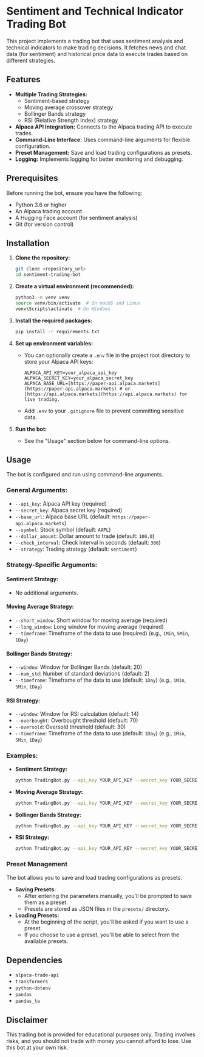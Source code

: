 # Sentiment and Technical Indicator Trading Bot

This project implements a trading bot that uses sentiment analysis and technical indicators to make trading decisions. It fetches news and chat data (for sentiment) and historical price data to execute trades based on different strategies.

## Features

* **Multiple Trading Strategies:**
    * Sentiment-based strategy
    * Moving average crossover strategy
    * Bollinger Bands strategy
    * RSI (Relative Strength Index) strategy
* **Alpaca API Integration:** Connects to the Alpaca trading API to execute trades.
* **Command-Line Interface:** Uses command-line arguments for flexible configuration.
* **Preset Management:** Save and load trading configurations as presets.
* **Logging:** Implements logging for better monitoring and debugging.

## Prerequisites

Before running the bot, ensure you have the following:

* Python 3.6 or higher
* An Alpaca trading account
* A Hugging Face account (for sentiment analysis)
* Git (for version control)

## Installation

1.  **Clone the repository:**

    ```bash
    git clone <repository_url>
    cd sentiment-trading-bot
    ```

2.  **Create a virtual environment (recommended):**

    ```bash
    python3 -m venv venv
    source venv/bin/activate  # On macOS and Linux
    venv\Scripts\activate  # On Windows
    ```

3.  **Install the required packages:**

    ```bash
    pip install -r requirements.txt
    ```

4.  **Set up environment variables:**

    * You can optionally create a `.env` file in the project root directory to store your Alpaca API keys:

        ```
        ALPACA_API_KEY=your_alpaca_api_key
        ALPACA_SECRET_KEY=your_alpaca_secret_key
        ALPACA_BASE_URL=[https://paper-api.alpaca.markets](https://paper-api.alpaca.markets) # or [https://api.alpaca.markets](https://api.alpaca.markets) for live trading.
        ```

    * Add `.env` to your `.gitignore` file to prevent committing sensitive data.

5.  **Run the bot:**

    * See the "Usage" section below for command-line options.

## Usage

The bot is configured and run using command-line arguments.

###   General Arguments:

* `--api_key`:   Alpaca API key (required)
* `--secret_key`: Alpaca secret key (required)
* `--base_url`: Alpaca base URL (default: `https://paper-api.alpaca.markets`)
* `--symbol`:    Stock symbol (default: `AAPL`)
* `--dollar_amount`: Dollar amount to trade (default: `100.0`)
* `--check_interval`: Check interval in seconds (default: `300`)
* `--strategy`:  Trading strategy (default: `sentiment`)

###   Strategy-Specific Arguments:

####   Sentiment Strategy:

* No additional arguments.

####   Moving Average Strategy:

* `--short_window`: Short window for moving average (required)
* `--long_window`: Long window for moving average (required)
* `--timeframe`: Timeframe of the data to use (required) (e.g., `1Min`, `5Min`, `1Day`)

####   Bollinger Bands Strategy:

* `--window`: Window for Bollinger Bands (default: 20)
* `--num_std`: Number of standard deviations (default: 2)
* `--timeframe`: Timeframe of the data to use (default: `1Day`) (e.g., `1Min`, `5Min`, `1Day`)

####   RSI Strategy:

* `--window`: Window for RSI calculation (default: 14)
* `--overbought`: Overbought threshold (default: 70)
* `--oversold`: Oversold threshold (default: 30)
* `--timeframe`: Timeframe of the data to use (default: `1Day`) (e.g., `1Min`, `5Min`, `1Day`)

###   Examples:

* **Sentiment Strategy:**

    ```bash
    python TradingBot.py --api_key YOUR_API_KEY --secret_key YOUR_SECRET_KEY --symbol AAPL --dollar_amount 100 --check_interval 10 --strategy sentiment
    ```

* **Moving Average Strategy:**

    ```bash
    python TradingBot.py --api_key YOUR_API_KEY --secret_key YOUR_SECRET_KEY --symbol AAPL --dollar_amount 100 --check_interval 10 --strategy moving_average --short_window 20 --long_window 50 --timeframe 1Day
    ```

* **Bollinger Bands Strategy:**

    ```bash
    python TradingBot.py --api_key YOUR_API_KEY --secret_key YOUR_SECRET_KEY --symbol AAPL --dollar_amount 100 --check_interval 10 --strategy bollinger_bands --window 20 --num_std 2 --timeframe 1Day
    ```

* **RSI Strategy:**

    ```bash
    python TradingBot.py --api_key YOUR_API_KEY --secret_key YOUR_SECRET_KEY --symbol AAPL --dollar_amount 100 --check_interval 10 --strategy rsi --window 14 --overbought 70 --oversold 30 --timeframe 1Day
    ```

###   Preset Management

The bot allows you to save and load trading configurations as presets.

* **Saving Presets:**
    * After entering the parameters manually, you'll be prompted to save them as a preset.
    * Presets are stored as JSON files in the `presets/` directory.
* **Loading Presets:**
    * At the beginning of the script, you'll be asked if you want to use a preset.
    * If you choose to use a preset, you'll be able to select from the available presets.

## Dependencies

* `alpaca-trade-api`
* `transformers`
* `python-dotenv`
* `pandas`
* `pandas_ta`

## Disclaimer

This trading bot is provided for educational purposes only. Trading involves risks, and you should not trade with money you cannot afford to lose. Use this bot at your own risk.
